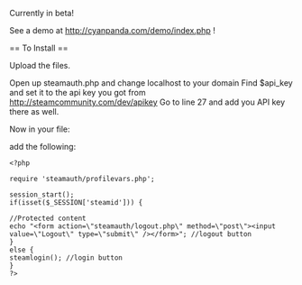 Currently in beta!

See a demo at http://cyanpanda.com/demo/index.php !

== To Install ==

Upload the files.

Open up steamauth.php and change localhost to your domain
Find $api_key and set it to the api key you got from http://steamcommunity.com/dev/apikey
Go to line 27 and add you API key there as well.

Now in your file:

add the following:

    <?php

    require 'steamauth/profilevars.php';

    session_start();
    if(isset($_SESSION['steamid'])) {

    //Protected content
    echo "<form action=\"steamauth/logout.php\" method=\"post\"><input value=\"Logout\" type=\"submit\" /></form>"; //logout button
    }  
    else {
    steamlogin(); //login button
    }    
    ?>